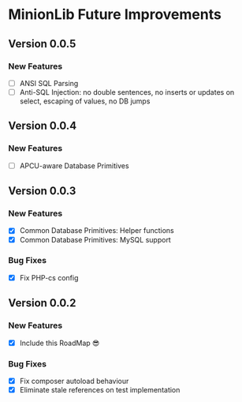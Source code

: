# MinionLib Future Improvements

## Version 0.0.5
### New Features
- [ ] ANSI SQL Parsing
- [ ] Anti-SQL Injection: no double sentences, no inserts or updates on select, escaping of values, no DB jumps

## Version 0.0.4
### New Features
- [ ] APCU-aware Database Primitives

## Version 0.0.3
### New Features
- [x] Common Database Primitives: Helper functions
- [x] Common Database Primitives: MySQL support

### Bug Fixes
- [x] Fix PHP-cs config


## Version 0.0.2
### New Features
- [x] Include this RoadMap :sunglasses:

### Bug Fixes
- [x] Fix composer autoload behaviour
- [x] Eliminate stale references on test implementation